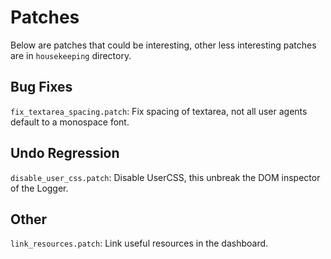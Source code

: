 # Patches

Below are patches that could be interesting, other less interesting patches
are in `housekeeping` directory.

## Bug Fixes

`fix_textarea_spacing.patch`: Fix spacing of textarea, not all user agents
default to a monospace font.

## Undo Regression

`disable_user_css.patch`: Disable UserCSS, this unbreak the DOM inspector of
the Logger.

## Other

`link_resources.patch`: Link useful resources in the dashboard.

